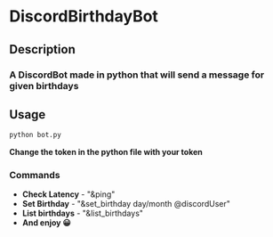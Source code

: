 # DiscordBirthdayBot
## Description
### A DiscordBot made in python that will send a message for given birthdays

## Usage
  ```sh
  python bot.py
  ```
**Change the token in the python file with your token**
### Commands
  * **Check Latency** - "&ping"
  * **Set Birthday** - "&set_birthday day/month @discordUser"
  * **List birthdays** - "&list_birthdays"
  * **And enjoy 😀**
